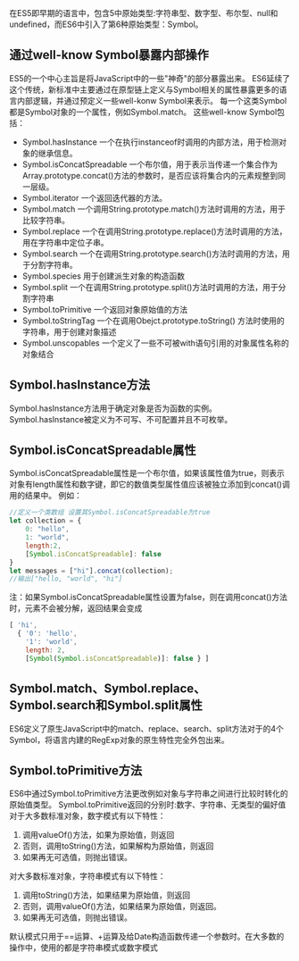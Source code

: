 在ES5即早期的语言中，包含5中原始类型:字符串型、数字型、布尔型、null和undefined，而ES6中引入了第6种原始类型：Symbol。

## 通过well-know Symbol暴露内部操作

ES5的一个中心主旨是将JavaScript中的一些"神奇"的部分暴露出来。
ES6延续了这个传统，新标准中主要通过在原型链上定义与Symbol相关的属性暴露更多的语言内部逻辑，并通过预定义一些well-konw Symbol来表示。
每一个这类Symbol都是Symbol对象的一个属性，例如Symbol.match。
这些well-know Symbol包括：
- Symbol.hasInstance  一个在执行instanceof时调用的内部方法，用于检测对象的继承信息。
- Symbol.isConcatSpreadable  一个布尔值，用于表示当传递一个集合作为Array.prototype.concat()方法的参数时，是否应该将集合内的元素规整到同一层级。
- Symbol.iterator 一个返回迭代器的方法。
- Symbol.match 一个调用String.prototype.match()方法时调用的方法，用于比较字符串。
- Symbol.replace 一个在调用String.prototype.replace()方法时调用的方法，用在字符串中定位子串。
- Symbol.search 一个在调用String.prototype.search()方法时调用的方法，用于分割字符串。
- Symbol.species 用于创建派生对象的构造函数
- Symbol.split 一个在调用String.prototype.split()方法时调用的方法，用于分割字符串
- Symbol.toPrimitive 一个返回对象原始值的方法
- Symbol.toStringTag 一个在调用Obejct.prototype.toString() 方法时使用的字符串，用于创建对象描述
- Symbol.unscopables 一个定义了一些不可被with语句引用的对象属性名称的对象结合

## Symbol.hasInstance方法
	
Symbol.hasInstance方法用于确定对象是否为函数的实例。Symbol.hasInstance被定义为不可写、不可配置并且不可枚举。	

## Symbol.isConcatSpreadable属性
	
Symbol.isConcatSpreadable属性是一个布尔值，如果该属性值为true，则表示对象有length属性和数字键，即它的数值类型属性值应该被独立添加到concat()调用的结果中。
例如：
```javascript
//定义一个类数组 设置其Symbol.isConcatSpreadable为true
let collection = {
	0: "hello",
	1: "world",
	length:2,
	[Symbol.isConcatSpreadable]: false
}
let messages = ["hi"].concat(collection);
//输出["hello, "world", "hi"]
```
注：如果Symbol.isConcatSpreadable属性设置为false，则在调用concat()方法时，元素不会被分解，返回结果会变成
```javascript
[ 'hi',
  { '0': 'hello',
    '1': 'world',
    length: 2,
    [Symbol(Symbol.isConcatSpreadable)]: false } ]
```

## Symbol.match、Symbol.replace、Symbol.search和Symbol.split属性

ES6定义了原生JavaScript中的match、replace、search、split方法对于的4个Symbol，将语言内建的RegExp对象的原生特性完全外包出来。

## Symbol.toPrimitive方法

ES6中通过Symbol.toPrimitive方法更改例如对象与字符串之间进行比较时转化的原始值类型。
Symbol.toPrimitive返回的分别时:数字、字符串、无类型的偏好值
对于大多数标准对象，数字模式有以下特性：
1. 调用valueOf()方法，如果为原始值，则返回	
2. 否则，调用toString()方法，如果解构为原始值，则返回
3. 如果再无可选值，则抛出错误。

对大多数标准对象，字符串模式有以下特性：
1. 调用toString()方法，如果结果为原始值，则返回
2. 否则，调用valueOf()方法，如果结果为原始值，则返回。
3. 如果再无可选值，则抛出错误。

默认模式只用于==运算、+运算及给Date构造函数传递一个参数时。在大多数的操作中，使用的都是字符串模式或数字模式